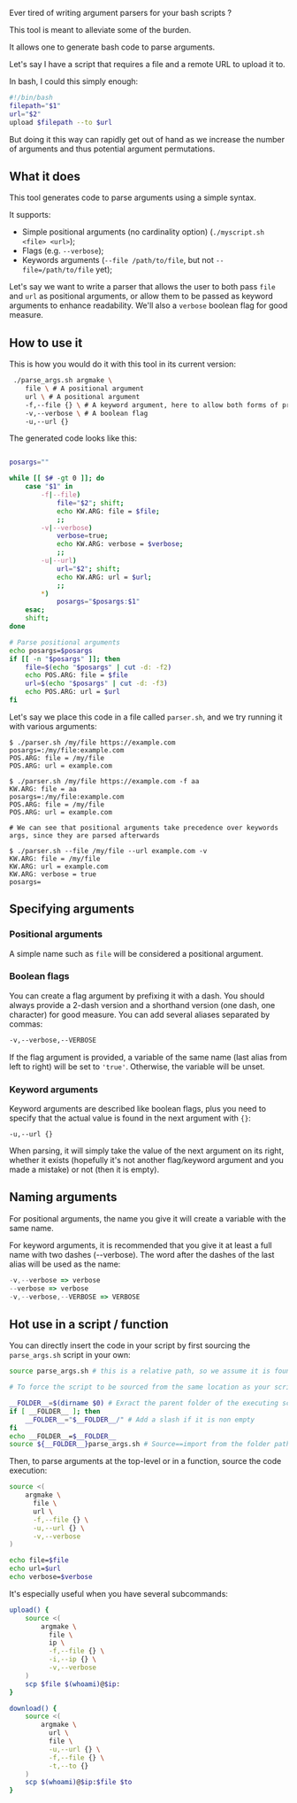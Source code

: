 Ever tired of writing argument parsers for your bash scripts ?

This tool is meant to alleviate some of the burden.

It allows one to generate bash code to parse arguments.

Let's say I have a script that requires a file and a remote URL to upload it to. 

In bash, I could this simply enough:

```bash
#!/bin/bash
filepath="$1"
url="$2"
upload $filepath --to $url
```

But doing it this way can rapidly get out of hand as we increase the number of arguments and thus potential argument permutations.

## What it does

This tool generates code to parse arguments using a simple syntax.

It supports:
* Simple positional arguments (no cardinality option) (`./myscript.sh <file> <url>`);
* Flags (e.g. `--verbose`);
* Keywords arguments (`--file /path/to/file`, but not `--file=/path/to/file` yet);

Let's say we want to write a parser that allows the user to both pass `file` and `url` as positional arguments, or allow them to be passed as keyword arguments to enhance readability. We'll also a `verbose` boolean flag for good measure.

## How to use it

This is how you would do it with this tool in its current version:

```bash
 ./parse_args.sh argmake \
    file \ # A positional argument
    url \ # A positional argument
    -f,--file {} \ # A keyword argument, here to allow both forms of providing the 'file' argument
    -v,--verbose \ # A boolean flag
    -u,--url {}
```
The generated code looks like this:
```bash

posargs=""

while [[ $# -gt 0 ]]; do
    case "$1" in
        -f|--file)
            file="$2"; shift;
            echo KW.ARG: file = $file;
            ;;
        -v|--verbose)
            verbose=true;
            echo KW.ARG: verbose = $verbose;
            ;;
        -u|--url)
            url="$2"; shift;
            echo KW.ARG: url = $url;
            ;;
        *)
            posargs="$posargs:$1"
    esac;
    shift;
done

# Parse positional arguments
echo posargs=$posargs
if [[ -n "$posargs" ]]; then
    file=$(echo "$posargs" | cut -d: -f2)
    echo POS.ARG: file = $file
    url=$(echo "$posargs" | cut -d: -f3)
    echo POS.ARG: url = $url
fi

```

Let's say we place this code in a file called `parser.sh`, and we try running it with various arguments:
```
$ ./parser.sh /my/file https://example.com
posargs=:/my/file:example.com
POS.ARG: file = /my/file
POS.ARG: url = example.com

$ ./parser.sh /my/file https://example.com -f aa
KW.ARG: file = aa
posargs=:/my/file:example.com
POS.ARG: file = /my/file
POS.ARG: url = example.com

# We can see that positional arguments take precedence over keywords args, since they are parsed afterwards

$ ./parser.sh --file /my/file --url example.com -v
KW.ARG: file = /my/file
KW.ARG: url = example.com
KW.ARG: verbose = true
posargs=
```

## Specifying arguments

### Positional arguments

A simple name such as `file` will be considered a positional argument.

### Boolean flags

You can create a flag argument by prefixing it with a dash. You should always provide a 2-dash version and a shorthand version (one dash, one character) for good measure. You can add several aliases separated by commas:

```bash
-v,--verbose,--VERBOSE
```

If the flag argument is provided, a variable of the same name (last alias from left to right) will be set to `'true'`. Otherwise, the variable will be unset.

### Keyword arguments

Keyword arguments are described like boolean flags, plus you need to specify that the actual value is found in the next argument with `{}`:

```bah
-u,--url {}
```

When parsing, it will simply take the value of the next argument on its right, whether it exists (hopefully it's not another flag/keyword argument and you made a mistake) or not (then it is empty).

## Naming arguments

For positional arguments, the name you give it will create a variable with the same name.

For keyword arguments, it is recommended that you give it at least a full name with two dashes (--verbose). The word after the dashes of the last alias will be used as the name:

```js
-v,--verbose => verbose
--verbose => verbose
-v,--verbose,--VERBOSE => VERBOSE
```

## Hot use in a script / function

You can directly insert the code in your script by first sourcing the `parse_args.sh` script in your own:

```bash
source parse_args.sh # this is a relative path, so we assume it is found in the cwd from where your script is run.

# To force the script to be sourced from the same location as your script, here's a way to do it:

__FOLDER__=$(dirname $0) # Exract the parent folder of the executing script
if [ __FOLDER__ ]; then
    __FOLDER__="$__FOLDER__/" # Add a slash if it is non empty
fi
echo __FOLDER__=$__FOLDER__
source ${__FOLDER__}parse_args.sh # Source==import from the folder path
```
Then, to parse arguments at the top-level or in a function, source the code execution:
```sh
source <(
    argmake \
      file \
      url \
      -f,--file {} \
      -u,--url {} \
      -v,--verbose
)

echo file=$file
echo url=$url
echo verbose=$verbose
```
It's especially useful when you have several subcommands:
```bash
upload() {
    source <(
        argmake \
          file \
          ip \
          -f,--file {} \
          -i,--ip {} \
          -v,--verbose
    )
    scp $file $(whoami)@$ip:
}

download() {
    source <(
        argmake \
          url \
          file \
          -u,--url {} \
          -f,--file {} \
          -t,--to {}
    )
    scp $(whoami)@$ip:$file $to
}
```
